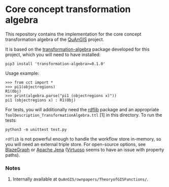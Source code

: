 Core concept transformation algebra
===============================================================================

This repository contains the implementation for the core concept 
transformation algebra of the [QuAnGIS](https://questionbasedanalysis.com/) 
project.

It is based on the 
[transformation-algebra](https://github.com/quangis/transformation_algebra) 
package developed for this project, which you will need to have installed:

    pip3 install 'transformation-algebra>=0.1.0'

Usage example:

    >>> from cct import *
    >>> pi1(objectregions)
    R1(Obj)
    >>> print(algebra.parse("pi1 (objectregions x)"))
    pi1 (objectregions x) : R1(Obj)


For tests, you will additionally need the [rdflib](https://rdflib.dev/) 
package and an appropriate `ToolDescription_TransformationAlgebra.ttl` [1] in 
this directory. To run the tests:

    python3 -m unittest test.py

`rdflib` is not powerful enough to handle the workflow store in-memory, so you will need an external triple store. For open-source options, see [BlazeGraph](https://blazegraph.com/) or [Apache Jena](https://jena.apache.org/) ([Virtuoso](https://virtuoso.openlinksw.com/) seems to have an issue with property paths).

### Notes

1. Internally available at `QuAnGIS/ownpapers/TheoryofGISFunctions/`.

